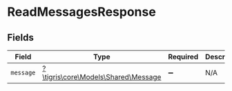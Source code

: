 # ReadMessagesResponse


## Fields

| Field                                                                 | Type                                                                  | Required                                                              | Description                                                           |
| --------------------------------------------------------------------- | --------------------------------------------------------------------- | --------------------------------------------------------------------- | --------------------------------------------------------------------- |
| `message`                                                             | [?\tigris\core\Models\Shared\Message](../../Models/Shared/Message.md) | :heavy_minus_sign:                                                    | N/A                                                                   |
